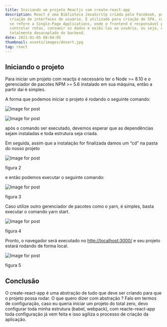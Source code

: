 ```yaml
---
title: Iniciando um projeto Reactjs com create-react-app
description: React é uma Biblioteca JavaScritp criada pelo Facebook, para
  criação de interfaces de usuário. É utilizado para criação de SPA, cujo termo
  se refere a Single-Page Applications, onde o frontend é responsável por
  controlar rotas, consumir os dados e exibi-las ao usuário, ou seja, é
  totalmente desacoplado do backend.
date: 2021-01-05 08:04:05
thumbnail: assets/images/desert.jpg
tag: react
---
```

## Iniciando o projeto

Para iniciar um projeto com reactjs é necessário ter o Node >= 8.10 e o gerenciador de pacotes NPM >= 5.6 instalado em sua máquina, então a partir daí é simples.

A forma que podemos iniciar o projeto é rodando o seguinte comando:

![Image for post](https://miro.medium.com/max/30/1*msWYboCUSuv963T5FVUNVw.png?q=20)

![Image for post](https://miro.medium.com/max/455/1*msWYboCUSuv963T5FVUNVw.png)

após o comando ser executado, devemos esperar que as dependências sejam instaladas e toda estrutura seja criada.

Em seguida, assim que a instalação for finalizada damos um “cd” na pasta do nosso projeto

![Image for post](https://miro.medium.com/max/447/1*l7g829m-EOB5rauUcQZxTA.png)

figura 2

e então podemos executar o seguinte comando:

![Image for post](https://miro.medium.com/max/343/1*BUAVta6QtLHowkCR3DWj3g.png)

figura 3

Caso utilize outro gerenciador de pacotes como o yarn, é simples, basta executar o comando yarn start.

![Image for post](https://miro.medium.com/max/326/1*tjvOUtcXo0LFG-xiDXLsNw.png)

figura 4

Pronto, o navegador será executado no <http://localhost:3000/> e seu projeto estará rodando de forma local.

![Image for post](https://miro.medium.com/max/1366/1*XWdRJmNzQmQsOWkiIINqOg.png)

figura 5

## Conclusão

O create-react-app é uma abstração de tudo que deve ser criando para que o projeto possa rodar. O que quero dizer com abstração ? Falo em termos de configuração, caso eu queria iniciar um projeto do total zero, devo configurar toda minha estrutura (babel, webpack), com reacte-react-app toda configuração já vem feita e isso agiliza o processo de criação da aplicação.